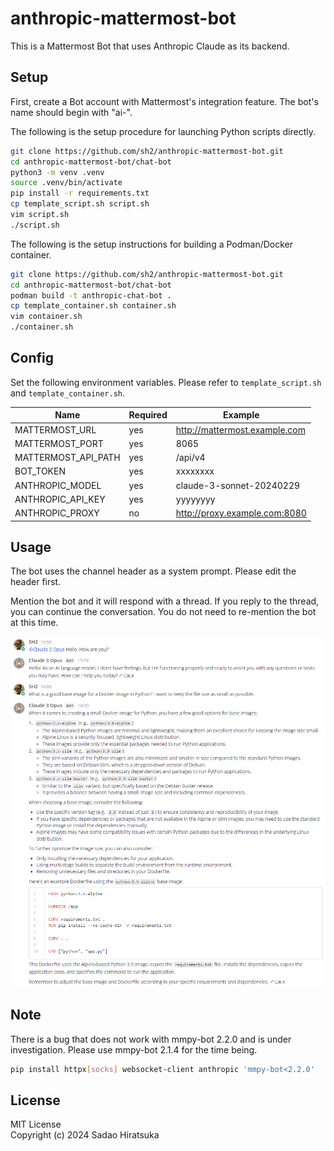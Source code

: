 # anthropic-mattermost-bot

This is a Mattermost Bot that uses Anthropic Claude as its backend.

## Setup

First, create a Bot account with Mattermost's integration feature.
The bot's name should begin with "ai-".

The following is the setup procedure for launching Python scripts directly.

```bash
git clone https://github.com/sh2/anthropic-mattermost-bot.git
cd anthropic-mattermost-bot/chat-bot
python3 -m venv .venv
source .venv/bin/activate
pip install -r requirements.txt
cp template_script.sh script.sh
vim script.sh
./script.sh
```

The following is the setup instructions for building a Podman/Docker container.

```bash
git clone https://github.com/sh2/anthropic-mattermost-bot.git
cd anthropic-mattermost-bot/chat-bot
podman build -t anthropic-chat-bot .
cp template_container.sh container.sh
vim container.sh
./container.sh
```

## Config

Set the following environment variables.
Please refer to `template_script.sh` and `template_container.sh`.

| Name | Required | Example |
| ---- | ---- | ---- |
| MATTERMOST_URL | yes | <http://mattermost.example.com> |
| MATTERMOST_PORT | yes | 8065 |
| MATTERMOST_API_PATH | yes | /api/v4 |
| BOT_TOKEN | yes | xxxxxxxx |
| ANTHROPIC_MODEL | yes | claude-3-sonnet-20240229 |
| ANTHROPIC_API_KEY | yes | yyyyyyyy |
| ANTHROPIC_PROXY | no | <http://proxy.example.com:8080> |

## Usage

The bot uses the channel header as a system prompt.
Please edit the header first.

Mention the bot and it will respond with a thread.
If you reply to the thread, you can continue the conversation.
You do not need to re-mention the bot at this time.

![Chat Sample](sample_chat.png)

## Note

There is a bug that does not work with mmpy-bot 2.2.0 and is under investigation.
Please use mmpy-bot 2.1.4 for the time being.

```bash
pip install httpx[socks] websocket-client anthropic 'mmpy-bot<2.2.0'
```

## License

MIT License  
Copyright (c) 2024 Sadao Hiratsuka
